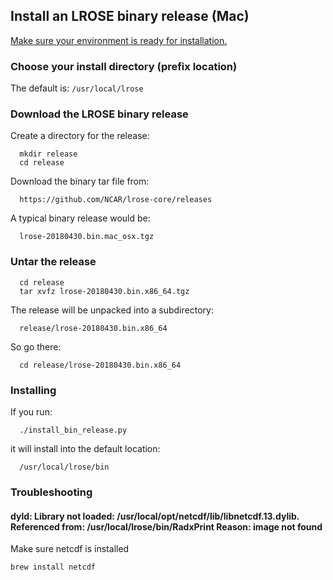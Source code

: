 ## Install an LROSE binary release (Mac)

[Make sure your environment is ready for installation.](./README_OSX_PREPARE_ENVIRONMENT.md)

### Choose your install directory (prefix location)

The default is: `/usr/local/lrose`

### Download the LROSE binary release

Create a directory for the release:

```
  mkdir release
  cd release
```

Download the binary tar file from:

```
  https://github.com/NCAR/lrose-core/releases
```


A typical binary release would be:

```
  lrose-20180430.bin.mac_osx.tgz
```

### Untar the release

```
  cd release
  tar xvfz lrose-20180430.bin.x86_64.tgz
```

The release will be unpacked into a subdirectory:

```
  release/lrose-20180430.bin.x86_64
```

So go there:

```
  cd release/lrose-20180430.bin.x86_64
```

### Installing

If you run:

```
  ./install_bin_release.py
```

it will install into the default location:

```
  /usr/local/lrose/bin
```


### Troubleshooting

#### dyld: Library not loaded: /usr/local/opt/netcdf/lib/libnetcdf.13.dylib. Referenced from: /usr/local/lrose/bin/RadxPrint Reason: image not found

Make sure netcdf is installed
```
brew install netcdf
```
